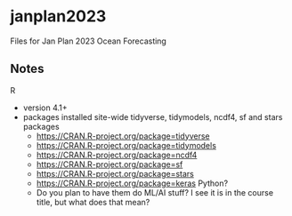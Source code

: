 # janplan2023
Files for Jan Plan 2023 Ocean Forecasting


## Notes 

R 
 - version 4.1+
 - packages installed site-wide tidyverse, tidymodels, ncdf4, sf and stars packages
    + https://CRAN.R-project.org/package=tidyverse
    + https://CRAN.R-project.org/package=tidymodels
    + https://CRAN.R-project.org/package=ncdf4
    + https://CRAN.R-project.org/package=sf
    + https://CRAN.R-project.org/package=stars
    + https://CRAN.R-project.org/package=keras
Python?
   - Do you plan to have them do ML/AI stuff?  I see it is in the course title, but what does that mean?

